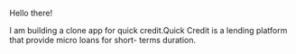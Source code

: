 Hello there!

I am building a clone app for quick credit.Quick Credit is a lending platform that provide micro loans for short- terms duration.
